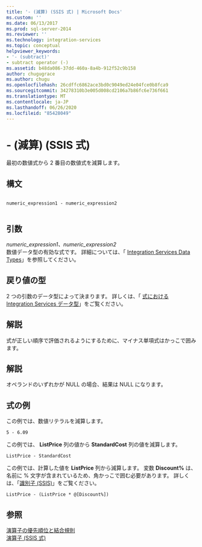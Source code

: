 ```yaml
---
title: '- (減算) (SSIS 式) | Microsoft Docs'
ms.custom: ''
ms.date: 06/13/2017
ms.prod: sql-server-2014
ms.reviewer: ''
ms.technology: integration-services
ms.topic: conceptual
helpviewer_keywords:
- '- (subtract)'
- subtract operator (-)
ms.assetid: b48da086-37dd-460a-8a4b-912f52c9b158
author: chugugrace
ms.author: chugu
ms.openlocfilehash: 26cdffc6862ace3bd0c9049ed24e04fce0b8fca9
ms.sourcegitcommit: 34278310b3e005d008cd2106a7b86fc6e736f661
ms.translationtype: MT
ms.contentlocale: ja-JP
ms.lasthandoff: 06/26/2020
ms.locfileid: "85428049"
---
```

# <a name="--subtract-ssis-expression"></a>- (減算) (SSIS 式)
  最初の数値式から 2 番目の数値式を減算します。  
  
## <a name="syntax"></a>構文  
  
```  
  
numeric_expression1 - numeric_expression2  
  
```  
  
## <a name="arguments"></a>引数  
 *numeric_expression1、numeric_expression2*  
 数値データ型の有効な式です。 詳細については、「 [Integration Services Data Types](../data-flow/integration-services-data-types.md)」を参照してください。  
  
## <a name="result-types"></a>戻り値の型  
 2 つの引数のデータ型によって決まります。 詳しくは、「 [式における Integration Services データ型](integration-services-data-types-in-expressions.md)」をご覧ください。  
  
## <a name="remarks"></a>解説  
 式が正しい順序で評価されるようにするために、マイナス単項式はかっこで囲みます。  
  
## <a name="remarks"></a>解説  
 オペランドのいずれかが NULL の場合、結果は NULL になります。  
  
## <a name="expression-examples"></a>式の例  
 この例では、数値リテラルを減算します。  
  
```  
5 - 6.09  
```  
  
 この例では、 **ListPrice** 列の値から **StandardCost** 列の値を減算します。  
  
```  
ListPrice - StandardCost  
```  
  
 この例では、計算した値を **ListPrice** 列から減算します。 変数 **Discount%** は、名前に % 文字が含まれているため、角かっこで囲む必要があります。 詳しくは、「[識別子 &#40;SSIS&#41;](identifiers-ssis.md)」をご覧ください。  
  
```  
ListPrice - (ListPrice * @[Discount%])  
```  
  
## <a name="see-also"></a>参照  
 [演算子の優先順位と結合規則](operator-precedence-and-associativity.md)   
 [演算子 &#40;SSIS 式&#41;](operators-ssis-expression.md)  
  
  
